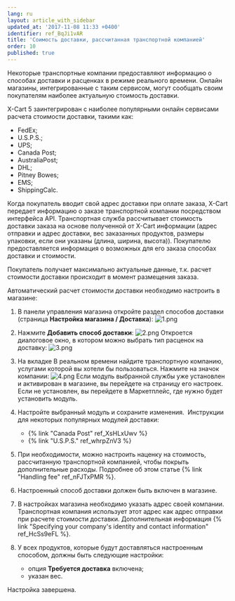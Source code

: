 ```yaml
---
lang: ru
layout: article_with_sidebar
updated_at: '2017-11-08 11:33 +0400'
identifier: ref_BqJi1vAR
title: 'Соимость доставки, рассчитанная транспортной компанией'
order: 10
published: true
---
```

Некоторые транспортные компании предоставляют информацию о способах доставки и расценках в режиме реального времени. Онлайн магазины, интегрированные с таким сервисом, могут сообщать своим покупателям наиболее актуальную стоимость доставки.  

X-Cart 5 заинтегрирован с наиболее популярными онлайн сервисами расчета стоимости доставки, такими как:

*   FedEx;
*   U.S.P.S.;
*   UPS;
*   Canada Post;
*   AustraliaPost;
*   DHL;
*   Pitney Bowes;
*   EMS;
*   ShippingCalc.

Когда покупатель вводит свой адрес доставки при оплате заказа, X-Cart передает информацию о заказе транспортной компании посредством интерфейса API. Транспортная служба рассчитывает стоимость доставки заказа на основе полученной от X-Cart информации (адрес отправки и адрес доставки, вес заказанных продуктов, размеры упаковки, если они указаны (длина, ширина, высота)). Покупателю предоставляется информация о возможных для его заказа способах доставки и стоимости.

Покупатель получает максимально актуальные данные, т.к. расчет стоимости доставки происходит в момент размещения заказа.

Автоматический расчет стоимости доставки необходимо настроить в магазине:

1.  В панели управления магазина откройте раздел способов доставки (страница **Настройка магазина / Доставка**):
    ![1.png]({{site.baseurl}}/attachments/ref_BqJi1vAR/1.png)
2.  Нажмите **Добавить способ доставки**:
    ![2.png]({{site.baseurl}}/attachments/ref_BqJi1vAR/2.png)
    Откроется диалоговое окно, в котором можно выбрать тип расценок на доставку:
    ![3.png]({{site.baseurl}}/attachments/ref_BqJi1vAR/3.png)
3.  На вкладке В реальном времени найдите транспортную компанию, услугами которой вы хотели бы пользоваться. Нажмите на значок компании:
    ![4.png]({{site.baseurl}}/attachments/ref_BqJi1vAR/4.png)
    Если модуль выбранной службы уже установлен и активирован в магазине, вы перейдете на страницу его настроек. Если не установлен, вы перейдете в Маркетплейс, где нужно будет установить модуль. 

4.  Настройте выбранный модуль и сохраните изменения. 
    Инструкции для некоторых популярных модулей доставки:
    *   {% link "Canada Post" ref_XsHLxUwv %}
    *   {% link "U.S.P.S." ref_whrpZnV3 %}

5.  При необходимости, можно настроить наценку на стоимость, рассчитанную транспортной компанией, чтобы покрыть дополнительные расходы. Подробнее об этом  статье {% link "Handling fee" ref_nFJTxPMR %}.

6.  Настроенный способ доставки должен быть включен в магазине.

7.  В настройках магазина необходимо указать адрес своей компании. Транспортная компания использует этот адрес как адрес отправки при расчете стоимости доставки. Дополнительная информация {% link "Specifying your company's identity and contact information" ref_HcSs9eFL %}. 

8.  У всех продуктов, которые будут доставляться настроенным способом, должны быть следующие настройки:
    *   опция **Требуется доставка** включена; 
    *   указан вес.

Настройка завершена.
